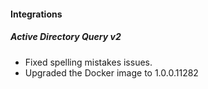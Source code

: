 
#### Integrations
##### Active Directory Query v2
- Fixed spelling mistakes issues.
- Upgraded the Docker image to 1.0.0.11282 
